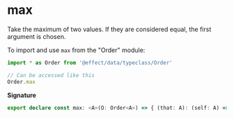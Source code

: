 # max

Take the maximum of two values. If they are considered equal, the first argument is chosen.

To import and use `max` from the "Order" module:

```ts
import * as Order from '@effect/data/typeclass/Order'

// Can be accessed like this
Order.max
```

**Signature**

```ts
export declare const max: <A>(O: Order<A>) => { (that: A): (self: A) => A; (self: A, that: A): A }
```
